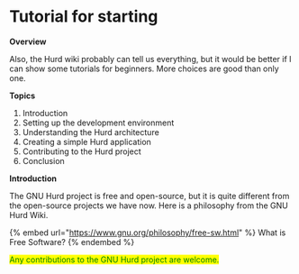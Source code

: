 # Tutorial for starting

**Overview**

Also, the Hurd wiki probably can tell us everything, but it would be better if I can show some tutorials for beginners. More choices are good than only one.

**Topics**

1. Introduction
2. Setting up the development environment
3. Understanding the Hurd architecture
4. Creating a simple Hurd application
5. Contributing to the Hurd project
6. Conclusion

**Introduction**

The GNU Hurd project is free and open-source, but it is quite different from the open-source projects we have now. Here is a philosophy from the GNU Hurd Wiki.

{% embed url="https://www.gnu.org/philosophy/free-sw.html" %}
What is Free Software?
{% endembed %}

<mark style="color:green;">Any contributions to the GNU Hurd project are welcome.</mark>

